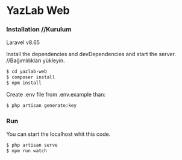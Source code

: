 # YazLab Web

### Installation //Kurulum

Laravel v8.65

Install the dependencies and devDependencies and start the server. //Bağımlılıkları yükleyin.

```sh
$ cd yazlab-web
$ composer install
$ npm install
```

Create .env file from .env.example than:

```sh
$ php artisan generate:key
```

### Run

You can start the localhost whit this code.

```sh
$ php artisan serve
$ npm run watch
```

